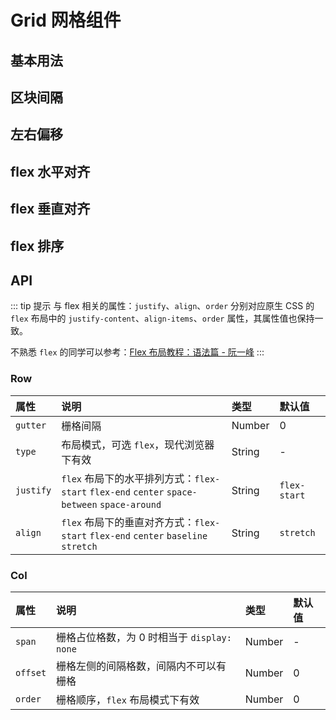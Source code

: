 # Grid 网格组件 <Common-SourceCodeLink comp="grid" />

## 基本用法

<Common-Democode title="" description="">
  <grid-demo1 />
  <highlight-code slot="codeText" lang="vue">
    <template>
      <div class="grid-demo-wrapper">
        <a-row>
          <a-col :span="12">col-12</a-col>
          <a-col :span="12">col-12</a-col>
        </a-row>
        <a-row>
          <a-col :span="8">col-8</a-col>
          <a-col :span="8">col-8</a-col>
          <a-col :span="8">col-8</a-col>
        </a-row>
        <a-row>
          <a-col :span="6">col-6</a-col>
          <a-col :span="6">col-6</a-col>
          <a-col :span="6">col-6</a-col>
          <a-col :span="6">col-6</a-col>
        </a-row>
      </div>
    </template>
    <style>
    .grid-demo-wrapper .col {
      color: #fff;
    }
    .grid-demo-wrapper h3 {
      margin-top: 30px;
      margin-bottom: 10px;
    }
    .grid-demo-wrapper .col:nth-child(2n) {
      background: #00a0e9;
    }
    .grid-demo-wrapper .col:nth-child(2n + 1) {
      background: rgba(0, 160, 233, 0.7);
    }
    </style>
  </highlight-code>
</Common-Democode>


## 区块间隔

<Common-Democode title="" description="">
  <grid-demo2 />
  <highlight-code slot="codeText" lang="vue">
    <template>
      <div class="grid-demo-wrapper">
        <a-row :gutter="24">
          <a-col :span="12">col-12</a-col>
          <a-col :span="12">col-12</a-col>
        </a-row>
        <a-row :gutter="24">
          <a-col :span="8">col-8</a-col>
          <a-col :span="8">col-8</a-col>
          <a-col :span="8">col-8</a-col>
        </a-row>
        <a-row :gutter="24">
          <a-col :span="6">col-6</a-col>
          <a-col :span="6">col-6</a-col>
          <a-col :span="6">col-6</a-col>
          <a-col :span="6">col-6</a-col>
        </a-row>
      </div>
    </template>
    <style>
    .grid-demo-wrapper .col {
      color: #fff;
    }
    .grid-demo-wrapper h3 {
      margin-top: 30px;
      margin-bottom: 10px;
    }
    .grid-demo-wrapper .gutter-box {
      padding: 5px 0;
    }
    .grid-demo-wrapper .col:nth-child(2n) {
      background: #00a0e9;
    }
    .grid-demo-wrapper .col:nth-child(2n + 1) {
      background: rgba(0, 160, 233, 0.7);
    }
    </style>
  </highlight-code>
</Common-Democode>


## 左右偏移

<Common-Democode title="" description="">
  <grid-demo3 />
  <highlight-code slot="codeText" lang="vue">
    <template>
      <div class="grid-demo-wrapper">
        <a-row>
          <a-col :span="8">col-8</a-col>
          <a-col :span="8" :offset="8">col-8 col-offset-8</a-col>
        </a-row>
        <a-row>
          <a-col :span="6" :offset="6">col-6 col-offset-6</a-col>
          <a-col :span="6" :offset="6">col-6 col-offset-6</a-col>
        </a-row>
        <a-row>
          <a-col :span="12" :offset="6">col-12 col-offset-6</a-col>
        </a-row>
      </div>
    </template>
    <style>
    .grid-demo-wrapper .col {
      color: #fff;
    }
    .grid-demo-wrapper h3 {
      margin-top: 30px;
      margin-bottom: 10px;
    }
    .grid-demo-wrapper .col:nth-child(2n) {
      background: #00a0e9;
    }
    .grid-demo-wrapper .col:nth-child(2n + 1) {
      background: rgba(0, 160, 233, 0.7);
    }
    </style>
  </highlight-code>
</Common-Democode>


## flex 水平对齐

<Common-Democode title="" description="">
  <grid-demo4 />
  <highlight-code slot="codeText" lang="vue">
    <template>
      <div class="grid-demo-wrapper">
        <p>子元素左对齐</p>
        <a-row type="flex" justify="flex-start">
          <a-col :span="4">col-4</a-col>
          <a-col :span="4">col-4</a-col>
          <a-col :span="4">col-4</a-col>
          <a-col :span="4">col-4</a-col>
        </a-row>
        <p>子元素居中</p>
        <a-row type="flex" justify="center">
          <a-col :span="4">col-4</a-col>
          <a-col :span="4">col-4</a-col>
          <a-col :span="4">col-4</a-col>
          <a-col :span="4">col-4</a-col>
        </a-row>
        <p>子元素右对齐</p>
        <a-row type="flex" justify="flex-end">
          <a-col :span="4">col-4</a-col>
          <a-col :span="4">col-4</a-col>
          <a-col :span="4">col-4</a-col>
          <a-col :span="4">col-4</a-col>
        </a-row>
        <p>子元素两端对齐，子元素之间的间隔都相等</p>
        <a-row type="flex" justify="space-between">
          <a-col :span="4">col-4</a-col>
          <a-col :span="4">col-4</a-col>
          <a-col :span="4">col-4</a-col>
          <a-col :span="4">col-4</a-col>
        </a-row>
        <p>子元素两侧的间隔相等，子元素之间的间隔比子元素与边框的间隔大一倍</p>
        <a-row type="flex" justify="space-around">
          <a-col :span="4">col-4</a-col>
          <a-col :span="4">col-4</a-col>
          <a-col :span="4">col-4</a-col>
          <a-col :span="4">col-4</a-col>
        </a-row>
      </div>
    </template>
  </highlight-code>
</Common-Democode>


## flex 垂直对齐

<Common-Democode title="" description="">
  <grid-demo5 />
  <highlight-code slot="codeText" lang="vue">
    <template>
      <div class="grid-demo-wrapper-5">
        <p>Align: flex-start</p>
        <a-row type="flex" align="flex-start" justify="center">
          <a-col :span="4">
            <p class="height-100">col-4</p>
          </a-col>
          <a-col :span="4">
            <p class="height-80">col-4</p>
          </a-col>
          <a-col :span="4">
            <p class="height-120">col-4</p>
          </a-col>
          <a-col :span="4">
            <p class="height-50">col-4</p>
          </a-col>
        </a-row>
        <p>Align: center</p>
        <a-row type="flex" align="center" justify="space-around">
          <a-col :span="4">
            <p class="height-100">col-4</p>
          </a-col>
          <a-col :span="4">
            <p class="height-80">col-4</p>
          </a-col>
          <a-col :span="4">
            <p class="height-120">col-4</p>
          </a-col>
          <a-col :span="4">
            <p class="height-50">col-4</p>
          </a-col>
        </a-row>
        <p>Align: flex-end</p>
        <a-row type="flex" align="flex-end" justify="space-between">
          <a-col :span="4">
            <p class="height-100">col-4</p>
          </a-col>
          <a-col :span="4">
            <p class="height-80">col-4</p>
          </a-col>
          <a-col :span="4">
            <p class="height-120">col-4</p>
          </a-col>
          <a-col :span="4">
            <p class="height-50">col-4</p>
          </a-col>
        </a-row>
      </div>
    </template>
  </highlight-code>
</Common-Democode>

## flex 排序

<Common-Democode title="" description="">
  <grid-demo6 />
  <highlight-code slot="codeText" lang="vue">
    <template>
      <div>
        <a-row type="flex">
          <a-col :span="6" :order="4">1 col-order-4</a-col>
          <a-col :span="6" :order="3">2 col-order-3</a-col>
          <a-col :span="6" :order="2">3 col-order-2</a-col>
          <a-col :span="6" :order="1">4 col-order-1</a-col>
        </a-row>
      </div>
    </template>
  </highlight-code>
</Common-Democode>


## API

::: tip 提示
与 flex 相关的属性：`justify`、`align`、`order` 分别对应原生 CSS 的 `flex` 布局中的 `justify-content`、`align-items`、`order` 属性，其属性值也保持一致。

不熟悉 `flex` 的同学可以参考：[Flex 布局教程：语法篇 - 阮一峰](http://www.ruanyifeng.com/blog/2015/07/flex-grammar.html)
:::

### Row

属性 |	说明	| 类型 |	默认值
:--- | :--- | :--- | :---
`gutter` | 栅格间隔 | Number | 0
`type`	| 布局模式，可选 `flex`，现代浏览器 下有效 |	String | -
`justify`	| `flex` 布局下的水平排列方式：`flex-start` `flex-end` `center` `space-between` `space-around` | String	| `flex-start`
`align` | `flex` 布局下的垂直对齐方式：`flex-start` `flex-end` `center` `baseline` `stretch` | String | `stretch`

### Col

属性 |	说明	| 类型 |	默认值
:--- | :--- | :--- | :---
`span` | 栅格占位格数，为 0 时相当于 `display: none` | Number | -
`offset` | 栅格左侧的间隔格数，间隔内不可以有栅格 | Number | 0
`order` | 栅格顺序，`flex` 布局模式下有效 | Number | 0
